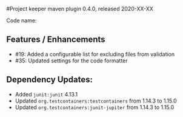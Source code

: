 #Project keeper maven plugin 0.4.0, released 2020-XX-XX

Code name: 

## Features / Enhancements

* #19: Added a configurable list for excluding files from validation
* #35: Updated settings for the code formatter 

## Dependency Updates:

* Added `junit:junit` 4.13.1
* Updated `org.testcontainers:testcontainers` from 1.14.3 to 1.15.0
* Updated `org.testcontainers:junit-jupiter` from 1.14.3 to 1.15.0